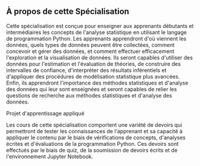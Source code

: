 ## À propos de cette Spécialisation

Cette spécialisation est conçue pour enseigner aux apprenants débutants et intermédiaires les concepts de l'analyse statistique en utilisant le langage de programmation Python. Les apprenants apprendront d'où viennent les données, quels types de données peuvent être collectées, comment concevoir et gérer des données, et comment effectuer efficacement l'exploration et la visualisation de données. Ils seront capables d'utiliser des données pour l'estimation et l'évaluation de théories, de construire des intervalles de confiance, d'interpréter des résultats inférentiels et d'appliquer des procédures de modélisation statistique plus avancées. Enfin, ils apprendront l'importance des méthodes statistiques et d'analyse des données qui leur sont enseignées et seront capables de relier les questions de recherche aux méthodes statistiques et d'analyse des données.

Projet d'apprentissage appliqué

Les cours de cette spécialisation comportent une variété de devoirs qui permettront de tester les connaissances de l'apprenant et sa capacité à appliquer le contenu par le biais de vérifications de concepts, d'analyses écrites et d'évaluations de la programmation Python. Ces devoirs sont effectués par le biais de quiz, de la soumission de devoirs écrits et de l'environnement Jupyter Notebook.
